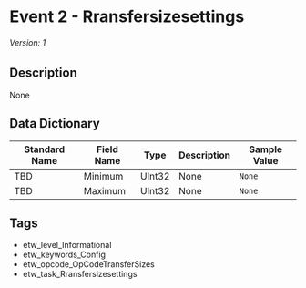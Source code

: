 # Event 2 - Rransfersizesettings
###### Version: 1

## Description
None

## Data Dictionary
|Standard Name|Field Name|Type|Description|Sample Value|
|---|---|---|---|---|
|TBD|Minimum|UInt32|None|`None`|
|TBD|Maximum|UInt32|None|`None`|

## Tags
* etw_level_Informational
* etw_keywords_Config
* etw_opcode_OpCodeTransferSizes
* etw_task_Rransfersizesettings